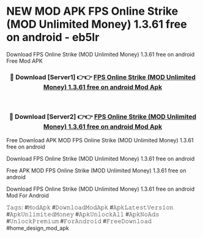 # NEW MOD APK FPS Online Strike (MOD Unlimited Money) 1.3.61 free on android - eb5lr
Download FPS Online Strike (MOD Unlimited Money) 1.3.61 free on android Free Mod APK

<div align="center">
<h3>🔴 Download [Server1] 👉👉 <a href="https://apk-comot.site?title=FPS_Online_Strike_(MOD_Unlimited_Money)_1.3.61_free_on_android">FPS Online Strike (MOD Unlimited Money) 1.3.61 free on android Mod Apk</a></h3><br>

<h3>🔴 Download [Server2] 👉👉 <a href="https://apk-comot.site?title=FPS_Online_Strike_(MOD_Unlimited_Money)_1.3.61_free_on_android">FPS Online Strike (MOD Unlimited Money) 1.3.61 free on android Mod Apk</a></h3>
</div>


Free Download APK MOD FPS Online Strike (MOD Unlimited Money) 1.3.61 free on android

Download FPS Online Strike (MOD Unlimited Money) 1.3.61 free on android 

Free APK MOD FPS Online Strike (MOD Unlimited Money) 1.3.61 free on android 

Download FPS Online Strike (MOD Unlimited Money) 1.3.61 free on android Mod For Android

𝚃𝚊𝚐𝚜: #𝙼𝚘𝚍𝙰𝚙𝚔 #𝙳𝚘𝚠𝚗𝚕𝚘𝚊𝚍𝙼𝚘𝚍𝙰𝚙𝚔 #𝙰𝚙𝚔𝙻𝚊𝚝𝚎𝚜𝚝𝚅𝚎𝚛𝚜𝚒𝚘𝚗 #𝙰𝚙𝚔𝚄𝚗𝚕𝚒𝚖𝚒𝚝𝚎𝚍𝙼𝚘𝚗𝚎𝚢 #𝙰𝚙𝚔𝚄𝚗𝚕𝚘𝚌𝚔𝙰𝚕𝚕 #𝙰𝚙𝚔𝙽𝚘𝙰𝚍𝚜 #𝚄𝚗𝚕𝚘𝚌𝚔𝙿𝚛𝚎𝚖𝚒𝚞𝚖 #𝙵𝚘𝚛𝙰𝚗𝚍𝚛𝚘𝚒𝚍 #𝙵𝚛𝚎𝚎𝙳𝚘𝚠𝚗𝚕𝚘𝚊𝚍 #home_design_mod_apk